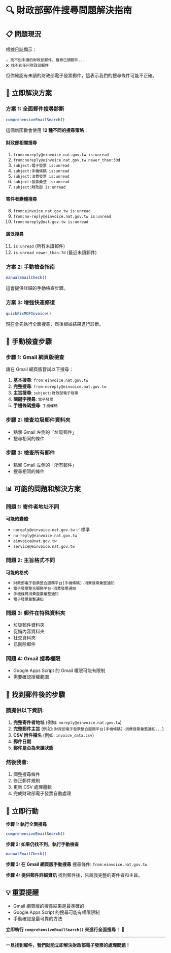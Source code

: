 # 🔍 財政部郵件搜尋問題解決指南

## 📋 問題現況

根據日誌顯示：
```
⚠️ 找不到未讀的財政部郵件，搜尋已讀郵件...
❌ 找不到任何財政部郵件
```

但你確認有未讀的財政部電子發票郵件，這表示我們的搜尋條件可能不正確。

## 🚀 **立即解決方案**

### **方案 1: 全面郵件搜尋診斷**
```javascript
comprehensiveEmailSearch()
```

這個新函數會使用 **12 種不同的搜尋策略**：

#### **財政部相關搜尋**
1. `from:noreply@einvoice.nat.gov.tw is:unread`
2. `from:noreply@einvoice.nat.gov.tw newer_than:30d`
3. `subject:電子發票 is:unread`
4. `subject:手機條碼 is:unread`
5. `subject:消費發票 is:unread`
6. `subject:發票彙整 is:unread`
7. `subject:財政部 is:unread`

#### **寄件者變體搜尋**
8. `from:einvoice.nat.gov.tw is:unread`
9. `from:no-reply@einvoice.nat.gov.tw is:unread`
10. `from:noreply@nat.gov.tw is:unread`

#### **廣泛搜尋**
11. `is:unread` (所有未讀郵件)
12. `is:unread newer_than:7d` (最近未讀郵件)

### **方案 2: 手動檢查指南**
```javascript
manualEmailCheck()
```

這會提供詳細的手動檢查步驟。

### **方案 3: 增強快速修復**
```javascript
quickFixMOFInvoice()
```

現在會先執行全面搜尋，然後根據結果進行診斷。

## 🎯 **手動檢查步驟**

### **步驟 1: Gmail 網頁版檢查**
請在 Gmail 網頁版嘗試以下搜尋：

1. **基本搜尋**: `from:einvoice.nat.gov.tw`
2. **完整搜尋**: `from:noreply@einvoice.nat.gov.tw`
3. **主旨搜尋**: `subject:財政部電子發票`
4. **關鍵字搜尋**: `電子發票`
5. **手機條碼搜尋**: `手機條碼`

### **步驟 2: 檢查垃圾郵件資料夾**
- 點擊 Gmail 左側的「垃圾郵件」
- 搜尋相同的條件

### **步驟 3: 檢查所有郵件**
- 點擊 Gmail 左側的「所有郵件」
- 搜尋相同的條件

## 📊 **可能的問題和解決方案**

### **問題 1: 寄件者地址不同**
**可能的變體**:
- `noreply@einvoice.nat.gov.tw` ✅ 標準
- `no-reply@einvoice.nat.gov.tw`
- `einvoice@nat.gov.tw`
- `service@einvoice.nat.gov.tw`

### **問題 2: 主旨格式不同**
**可能的格式**:
- `財政部電子發票整合服務平台[手機條碼]-消費發票彙整通知`
- `電子發票整合服務平台-消費發票通知`
- `手機條碼消費發票彙整通知`
- `電子發票彙整通知`

### **問題 3: 郵件在特殊資料夾**
- 垃圾郵件資料夾
- 促銷內容資料夾
- 社交資料夾
- 已刪除郵件

### **問題 4: Gmail 搜尋權限**
- Google Apps Script 的 Gmail 權限可能有限制
- 需要確認授權範圍

## 🔧 **找到郵件後的步驟**

### **請提供以下資訊**:
1. **完整寄件者地址** (例如: `noreply@einvoice.nat.gov.tw`)
2. **完整郵件主旨** (例如: `財政部電子發票整合服務平台[手機條碼]-消費發票彙整通知...`)
3. **CSV 附件檔名** (例如: `invoice_data.csv`)
4. **郵件日期**
5. **郵件是否為未讀狀態**

### **然後我會**:
1. 調整搜尋條件
2. 修正郵件規則
3. 更新 CSV 處理邏輯
4. 完成財政部電子發票自動處理

## 🚀 **立即行動**

**步驟 1: 執行全面搜尋**
```javascript
comprehensiveEmailSearch()
```

**步驟 2: 如果仍找不到，執行手動檢查**
```javascript
manualEmailCheck()
```

**步驟 3: 在 Gmail 網頁版手動搜尋**
搜尋條件: `from:einvoice.nat.gov.tw`

**步驟 4: 提供郵件詳細資訊**
找到郵件後，告訴我完整的寄件者和主旨。

## 💡 **重要提醒**

- Gmail 網頁版的搜尋結果是最準確的
- Google Apps Script 的搜尋可能有權限限制
- 手動確認是最可靠的方法

**立即執行 `comprehensiveEmailSearch()` 來進行全面搜尋！** 🚀

---

**一旦找到郵件，我們就能立即解決財政部電子發票的處理問題！**